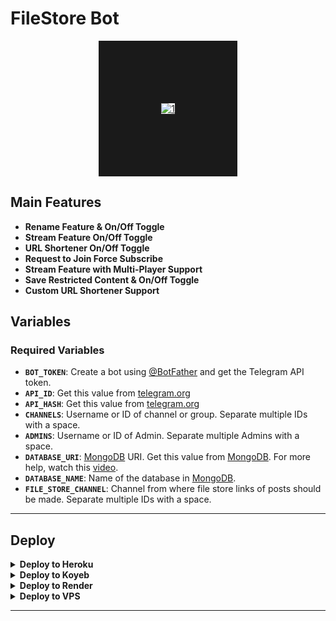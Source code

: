 # FileStore Bot


<div align="center">
<a href="https://graph.org/file"><img src="https://graph.org/file/f38cb080fd486ffa1134d.jpg" alt="1" border="100">
</a></div>


## Main Features
- **Rename Feature & On/Off Toggle**
- **Stream Feature On/Off Toggle**
- **URL Shortener On/Off Toggle**
- **Request to Join Force Subscribe**
- **Stream Feature with Multi-Player Support**
- **Save Restricted Content & On/Off Toggle**
- **Custom URL Shortener Support**

## Variables

### Required Variables
* **`BOT_TOKEN`**: Create a bot using [@BotFather](https://telegram.dog/BotFather) and get the Telegram API token.
* **`API_ID`**: Get this value from [telegram.org](https://my.telegram.org/apps)
* **`API_HASH`**: Get this value from [telegram.org](https://my.telegram.org/apps)
* **`CHANNELS`**: Username or ID of channel or group. Separate multiple IDs with a space.
* **`ADMINS`**: Username or ID of Admin. Separate multiple Admins with a space.
* **`DATABASE_URI`**: [MongoDB](https://www.mongodb.com) URI. Get this value from [MongoDB](https://www.mongodb.com). For more help, watch this [video](https://youtu.be/I36_OTWvT2w).
* **`DATABASE_NAME`**: Name of the database in [MongoDB](https://www.mongodb.com).
* **`FILE_STORE_CHANNEL`**: Channel from where file store links of posts should be made. Separate multiple IDs with a space.

---

## Deploy 

<details>
<summary><b>Deploy to Heroku</b></summary>
<p>
<a href="https://heroku.com/deploy?template=https://github.com/amitpatle/FileStore-Bot">
  <img src="https://www.herokucdn.com/deploy/button.svg" alt="Deploy to Heroku">
</a>
</p>
</details>



<details>
<summary><b>Deploy to Koyeb</b></summary>
<p>
<b>The fastest way to deploy the application is to click the Deploy to Koyeb button below.</b>
<br><br>
<a href="https://app.koyeb.com/deploy?type=git&repository=github.com/amitpatle/FileStore-Bot&branch=amitpatle&name=FileStore-Bot">
  <img src="https://www.koyeb.com/static/images/deploy/button.svg" alt="Deploy to Koyeb">
</a>
</p>
</details>



<details>
<summary><b>Deploy to Render</b></summary>
<p>
<b>Use these commands:</b>
<br><br>
• Build Command: <code>pip3 install -U -r requirements.txt</code>
<br><br>
• Start Command: <code>python3 bot.py</code>
<br><br>
Go to [UptimeRobot](https://uptimerobot.com/) and add a monitor to keep your bot alive.
<br><br>
Use these settings when adding a monitor:
<br><br>
<img src="https://telegra.ph/file/a79a156e44f43c9833b50.jpg" alt="UptimeRobot Settings">
<br><br>
<b>Click the button below to deploy directly to Render:</b>
<br><br>
<a href="https://render.com/deploy?repo=https://github.com/amitpatle/FileStore-Bot/tree/amitpatle">
  <img src="https://render.com/images/deploy-to-render-button.svg" alt="Deploy to Render">
</a>
</p>
</details>



<details>
<summary><b>Deploy to VPS</b></summary>
<p>
Clone the repository:
<pre><code>git clone https://github.com/amitpatle/FileStore-Bot</code></pre>

Install the required packages:
<pre><code>pip3 install -U -r requirements.txt</code></pre>

Edit `info.py` with the required variables, then run the bot:
<pre><code>python3 bot.py</code></pre>
</p>
</details>

<hr>

